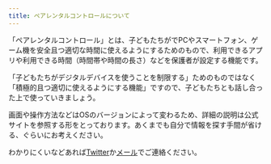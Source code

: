 ```yaml
---
title: ペアレンタルコントロールについて
---
```

「ペアレンタルコントロール」とは、子どもたちがでPCやスマートフォン、ゲーム機を安全且つ適切な時間に使えるようにするためのもので、利用できるアプリや利用できる時間（時間帯や時間の長さ）などを保護者が設定する機能です。

「子どもたちがデジタルデバイスを使うことを制限する」ためのものではなく「積極的且つ適切に使えるようにする機能」ですので、子どもたちとも話し合った上で使っていきましょう。

画面や操作方法などはOSのバージョンによって変わるため、詳細の説明は公式サイトを参照する形をとっております。あくまでも自分で情報を探す手間が省ける、ぐらいにお考えください。

わかりにくいなどあれば[Twitter](https://twitter.com/kwaka1208/)か[メール](mailto:open@crssrds.jp)でご連絡ください。

